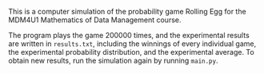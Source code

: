 This is a computer simulation of the probability game Rolling Egg for the MDM4U1 Mathematics of Data Management course.

The program plays the game 200000 times, and the experimental results are written in `results.txt`, including the winnings of every individual game, the experimental probability distribution, and the experimental average. To obtain new results, run the simulation again by running `main.py`.